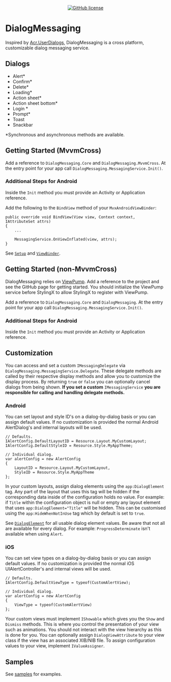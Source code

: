 <div align="center">

[![GitHub license](https://img.shields.io/badge/license-Apache%202-blue.svg?style=flat-square)](https://raw.githubusercontent.com/lewisbennett/dialog-messaging/master/README.md)

</div>

# DialogMessaging

Inspired by [Acr.UserDialogs](https://github.com/aritchie/userdialogs), DialogMessaging is a cross platform, customizable dialog messaging service.

## Dialogs

- Alert*
- Confirm*
- Delete*
- Loading*
- Action sheet*
- Action sheet bottom*
- Login *
- Prompt*
- Toast
- Snackbar

\*Synchronous and asynchronous methods are available.

## Getting Started (MvvmCross)

Add a reference to `DialogMessaging.Core` and `DialogMessaging.MvvmCross`. At the entry point for your app call `DialogMessaging.MessagingService.Init()`.

### Additional Steps for Android

Inside the `Init` method you must provide an Activity or Application reference.

Add the following to the `BindView` method of your `MvxAndroidViewBinder`:
```
public override void BindView(View view, Context context, IAttributeSet attrs)
{
    ...
    
    MessagingService.OnViewInflated(view, attrs);
}
```
See [`Setup`](https://github.com/lewisbennett/dialog-messaging/blob/master/samples/Sample.MvvmCross.Droid/Setup.cs) and [`ViewBinder`](https://github.com/lewisbennett/dialog-messaging/blob/master/samples/Sample.MvvmCross.Droid/Binding/ViewBinder.cs).

## Getting Started (non-MvvmCross)

DialogMessaging relies on [ViewPump](https://github.com/lewisbennett/viewpump). Add a reference to the project and see the GitHub page for getting started. You should initialize the ViewPump service before StylingX to allow StylingX to register with ViewPump.

Add a reference to `DialogMessaging.Core` and `DialogMessaging`. At the entry point for your app call `DialogMessaging.MessagingService.Init()`.

### Additional Steps for Android

Inside the `Init` method you must provide an Activity or Application reference.

## Customization

You can access and set a custom `IMessagingDelegate` via `DialogMessaging.MessagingService.Delegate`. These delegate methods are called by their respective display methods and allow you to customize the display process. By returning `true` or `false` you can optionally cancel dialogs from being shown. **If you set a custom** `IMessagingService` **you are responsible for calling and handling delegate methods.**

### Android

You can set layout and style ID's on a dialog-by-dialog basis or you can assign default values. If no customization is provided the normal Android AlertDialog's and internal layouts will be used.
```
// Defaults.
IAlertConfig.DefaultLayoutID = Resource.Layout.MyCustomLayout;
IAlertConfig.DefaultStyleID = Resource.Style.MyAppTheme;

// Individual dialog.
var alertConfig = new AlertConfig
{
    LayoutID = Resource.Layout.MyCustomLayout,
    StyleID = Resource.Style.MyAppTheme
};
```
In your custom layouts, assign dialog elements using the `app:DialogElement` tag. Any part of the layout that uses this tag will be hidden if the corresponding data inside of the configuration holds no value. For example: if `Title` within the configuration object is null or empty any layout element that uses `app:DialogElement="Title"` will be hidden. This can be customised using the `app:HideWhenNotInUse` tag which by default is set to `true`.

See [`DialogElement`](https://github.com/lewisbennett/dialog-messaging/blob/master/src/DialogMessaging.Core/Platforms/Droid/Schema/DialogElement.cs) for all usable dialog element values. Be aware that not all are available for every dialog. For example: `ProgressDeterminate` isn't available when using `Alert`.

### iOS

You can set view types on a dialog-by-dialog basis or you can assign default values. If no customization is provided the normal iOS UIAlertController's and internal views will be used.
```
// Defaults.
IAlertConfig.DefaultViewType = typeof(CustomAlertView);

// Individual dialog.
var alertConfig = new AlertConfig
{
    ViewType = typeof(CustomAlertView)
};
```
Your custom views must implement `IShowable` which gives you the `Show` and `Dismiss` methods. This is where you control the presentation of your view such as animations. You should not interact with the view hierarchy as this is done for you. You can optionally assign `DialogViewAttribute` to your view class if the view has an associated XIB/NIB file. To assign configuration values to your view, implement `IValueAssigner`.

## Samples

See [samples](https://github.com/lewisbennett/dialog-messaging/tree/master/samples) for examples.
